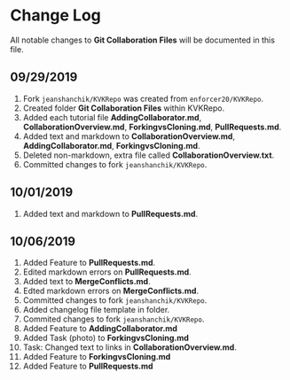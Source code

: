 
# Change Log
All notable changes to **Git Collaboration Files** will be documented in this file.
 
## 09/29/2019
 
1. Fork ```jeanshanchik/KVKRepo``` was created from ```enforcer20/KVKRepo```.
2. Created folder **Git Collaboration Files** within KVKRepo.
3. Added each tutorial file **AddingCollaborator.md**, **CollaborationOverview.md**, **ForkingvsCloning.md**, **PullRequests.md**.
4. Added text and markdown to **CollaborationOverview.md**, **AddingCollaborator.md**, **ForkingvsCloning.md**.
5. Deleted non-markdown, extra file called **CollaborationOverview.txt**.
6. Committed changes to fork ```jeanshanchik/KVKRepo```.
 
## 10/01/2019
 
1. Added text and markdown to **PullRequests.md**.
 
## 10/06/2019
 
1. Added Feature to **PullRequests.md**.
2. Edited markdown errors on **PullRequests.md**.
3. Added text to **MergeConflicts.md**.
4. Edted markdown errors on **MergeConflicts.md**.
5. Committed changes to fork ```jeanshanchik/KVKRepo```.
6. Added changelog file template in folder.
7. Commited changes to fork ```jeanshanchik/KVKRepo```.
8. Added Feature to **AddingCollaborator.md**
9. Added Task (photo) to **ForkingvsCloning.md**
10. Task: Changed text to links in **CollaborationOverview.md**.
11. Added Feature to **ForkingvsCloning.md**
12. Added Feature to **PullRequests.md**
